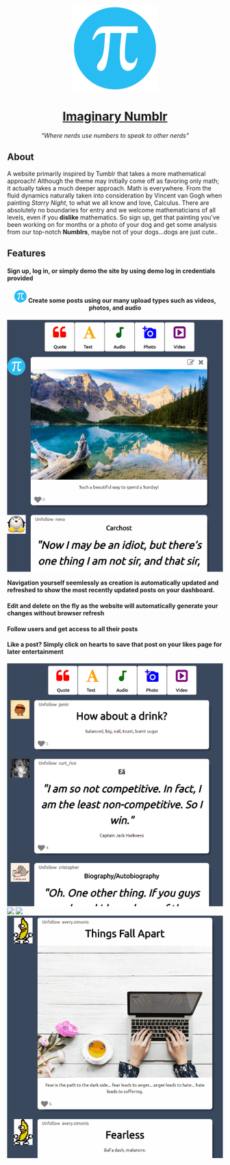 <p align="center"> 
  
  <a href="https://imaginarynumblr.herokuapp.com/">
    <img src="https://github.com/MoistCode/ImaginaryNumblr/blob/master/app/assets/images/default_user.png">
  </a>
  
   <a href="https://imaginarynumblr.herokuapp.com/">
    <h1 align="center">Imaginary Numblr</h1>
  </a>
  
  <p align="center"><i>"Where nerds use numbers to speak to other nerds"</i></p>

  
  <h2>About</h2>
  
  <p>A website primarily inspired by Tumblr that takes a more mathematical approach! Although the theme may initially come off as favoring only math; it actually takes a much deeper approach. Math is everywhere. From the fluid dynamics naturally taken into consideration by Vincent van Gogh when painting <i>Starry Night</i>, to what we all know and love, Calculus. There are absolutely no boundaries for entry and we welcome mathematicians of all levels, even if you <b>dislike</b> mathematics. So sign up, get that painting you've been working on for months or a photo of your dog and get some analysis from our top-notch <b>Numblrs</b>, maybe not of your dogs...dogs are just cute..</p>
  
  <h2>Features</h2>

  <h4>Sign up, log in, or simply demo the site by using demo log in credentials provided<h4>
  
  <h4 align='center'>
    <img src="https://github.com/MoistCode/ImaginaryNumblr/blob/master/app/assets/images/de%20(1).png">
     Create some posts using our many upload types such as videos, photos, and audio
  <h4>
  <p align='center'>
    <img src="https://github.com/MoistCode/ImaginaryNumblr/blob/master/readme_gifs/Creation%20bar.gif">
  </p>
   <p>Navigation yourself seemlessly as creation is automatically updated and refreshed to show the most recently updated posts on your dashboard.<p>
  
  <h4>Edit and delete on the fly as the website will automatically generate your changes without browser refresh</h4>
  <h4>Follow users and get access to all their posts</h4>
  <h4>Like a post? Simply click on hearts to save that post on your likes page for later entertainment</h4>
  
  
  <img src="https://github.com/MoistCode/ImaginaryNumblr/blob/master/readme_gifs/edit%20delete.gif">
  <img src="https://github.com/MoistCode/ImaginaryNumblr/blob/master/readme_gifs/delete.gif">
  <img src="https://github.com/MoistCode/ImaginaryNumblr/blob/master/readme_gifs/like.gif">
  <img src="https://github.com/MoistCode/ImaginaryNumblr/blob/master/readme_gifs/unfollow.gif">
</p>  


